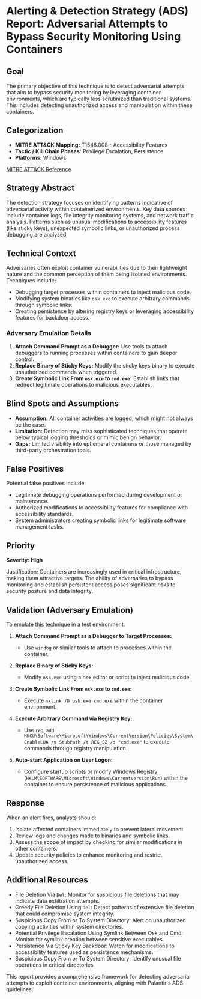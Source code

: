 # Alerting & Detection Strategy (ADS) Report: Adversarial Attempts to Bypass Security Monitoring Using Containers

## **Goal**
The primary objective of this technique is to detect adversarial attempts that aim to bypass security monitoring by leveraging container environments, which are typically less scrutinized than traditional systems. This includes detecting unauthorized access and manipulation within these containers.

## **Categorization**

- **MITRE ATT&CK Mapping:** T1546.008 - Accessibility Features
- **Tactic / Kill Chain Phases:** Privilege Escalation, Persistence
- **Platforms:** Windows

[MITRE ATT&CK Reference](https://attack.mitre.org/techniques/T1546/008)

## **Strategy Abstract**
The detection strategy focuses on identifying patterns indicative of adversarial activity within containerized environments. Key data sources include container logs, file integrity monitoring systems, and network traffic analysis. Patterns such as unusual modifications to accessibility features (like sticky keys), unexpected symbolic links, or unauthorized process debugging are analyzed.

## **Technical Context**

Adversaries often exploit container vulnerabilities due to their lightweight nature and the common perception of them being isolated environments. Techniques include:

- Debugging target processes within containers to inject malicious code.
- Modifying system binaries like `osk.exe` to execute arbitrary commands through symbolic links.
- Creating persistence by altering registry keys or leveraging accessibility features for backdoor access.

### Adversary Emulation Details
1. **Attach Command Prompt as a Debugger:** Use tools to attach debuggers to running processes within containers to gain deeper control.
2. **Replace Binary of Sticky Keys:** Modify the sticky keys binary to execute unauthorized commands when triggered.
3. **Create Symbolic Link From `osk.exe` to `cmd.exe`:** Establish links that redirect legitimate operations to malicious executables.

## **Blind Spots and Assumptions**
- **Assumption:** All container activities are logged, which might not always be the case.
- **Limitation:** Detection may miss sophisticated techniques that operate below typical logging thresholds or mimic benign behavior.
- **Gaps:** Limited visibility into ephemeral containers or those managed by third-party orchestration tools.

## **False Positives**
Potential false positives include:

- Legitimate debugging operations performed during development or maintenance.
- Authorized modifications to accessibility features for compliance with accessibility standards.
- System administrators creating symbolic links for legitimate software management tasks.

## **Priority**
**Severity: High**

Justification: Containers are increasingly used in critical infrastructure, making them attractive targets. The ability of adversaries to bypass monitoring and establish persistent access poses significant risks to security posture and data integrity.

## **Validation (Adversary Emulation)**

To emulate this technique in a test environment:

1. **Attach Command Prompt as a Debugger to Target Processes:**
   - Use `windbg` or similar tools to attach to processes within the container.
   
2. **Replace Binary of Sticky Keys:**
   - Modify `osk.exe` using a hex editor or script to inject malicious code.

3. **Create Symbolic Link From `osk.exe` to `cmd.exe`:**
   - Execute `mklink /D osk.exe cmd.exe` within the container environment.

4. **Execute Arbitrary Command via Registry Key:**
   - Use `reg add HKCU\Software\Microsoft\Windows\CurrentVersion\Policies\System\EnableLUA /v StubPath /t REG_SZ /d "cmd.exe"` to execute commands through registry manipulation.

5. **Auto-start Application on User Logon:**
   - Configure startup scripts or modify Windows Registry (`HKLM\SOFTWARE\Microsoft\Windows\CurrentVersion\Run`) within the container to ensure persistence of malicious applications.

## **Response**

When an alert fires, analysts should:

1. Isolate affected containers immediately to prevent lateral movement.
2. Review logs and changes made to binaries and symbolic links.
3. Assess the scope of impact by checking for similar modifications in other containers.
4. Update security policies to enhance monitoring and restrict unauthorized access.

## **Additional Resources**

- File Deletion Via `Del`: Monitor for suspicious file deletions that may indicate data exfiltration attempts.
- Greedy File Deletion Using `Del`: Detect patterns of extensive file deletion that could compromise system integrity.
- Suspicious Copy From or To System Directory: Alert on unauthorized copying activities within system directories.
- Potential Privilege Escalation Using Symlink Between Osk and Cmd: Monitor for symlink creation between sensitive executables.
- Persistence Via Sticky Key Backdoor: Watch for modifications to accessibility features used as persistence mechanisms.
- Suspicious Copy From or To System Directory: Identify unusual file operations in critical directories.

This report provides a comprehensive framework for detecting adversarial attempts to exploit container environments, aligning with Palantir's ADS guidelines.